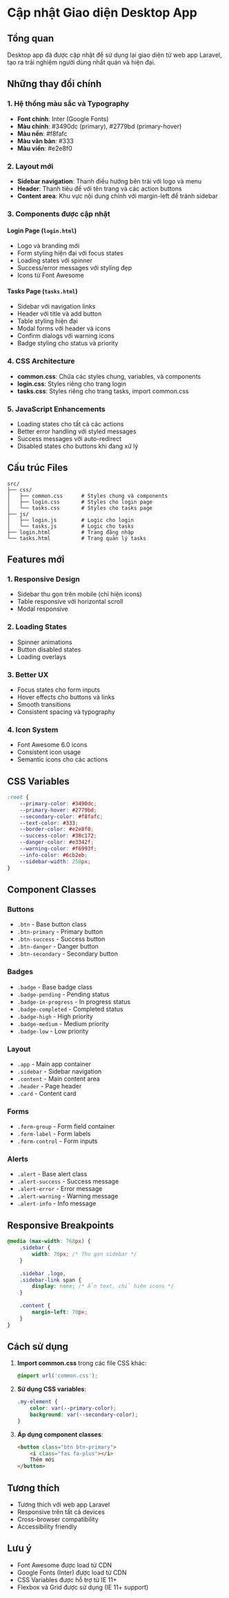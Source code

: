 # Cập nhật Giao diện Desktop App

## Tổng quan
Desktop app đã được cập nhật để sử dụng lại giao diện từ web app Laravel, tạo ra trải nghiệm người dùng nhất quán và hiện đại.

## Những thay đổi chính

### 1. Hệ thống màu sắc và Typography
- **Font chính**: Inter (Google Fonts)
- **Màu chính**: #3490dc (primary), #2779bd (primary-hover)
- **Màu nền**: #f8fafc
- **Màu văn bản**: #333
- **Màu viền**: #e2e8f0

### 2. Layout mới
- **Sidebar navigation**: Thanh điều hướng bên trái với logo và menu
- **Header**: Thanh tiêu đề với tên trang và các action buttons
- **Content area**: Khu vực nội dung chính với margin-left để tránh sidebar

### 3. Components được cập nhật

#### Login Page (`login.html`)
- Logo và branding mới
- Form styling hiện đại với focus states
- Loading states với spinner
- Success/error messages với styling đẹp
- Icons từ Font Awesome

#### Tasks Page (`tasks.html`)
- Sidebar với navigation links
- Header với title và add button
- Table styling hiện đại
- Modal forms với header và icons
- Confirm dialogs với warning icons
- Badge styling cho status và priority

### 4. CSS Architecture
- **common.css**: Chứa các styles chung, variables, và components
- **login.css**: Styles riêng cho trang login
- **tasks.css**: Styles riêng cho trang tasks, import common.css

### 5. JavaScript Enhancements
- Loading states cho tất cả các actions
- Better error handling với styled messages
- Success messages với auto-redirect
- Disabled states cho buttons khi đang xử lý

## Cấu trúc Files

```
src/
├── css/
│   ├── common.css      # Styles chung và components
│   ├── login.css       # Styles cho login page
│   └── tasks.css       # Styles cho tasks page
├── js/
│   ├── login.js        # Logic cho login
│   └── tasks.js        # Logic cho tasks
├── login.html          # Trang đăng nhập
└── tasks.html          # Trang quản lý tasks
```

## Features mới

### 1. Responsive Design
- Sidebar thu gọn trên mobile (chỉ hiện icons)
- Table responsive với horizontal scroll
- Modal responsive

### 2. Loading States
- Spinner animations
- Button disabled states
- Loading overlays

### 3. Better UX
- Focus states cho form inputs
- Hover effects cho buttons và links
- Smooth transitions
- Consistent spacing và typography

### 4. Icon System
- Font Awesome 6.0 icons
- Consistent icon usage
- Semantic icons cho các actions

## CSS Variables

```css
:root {
    --primary-color: #3490dc;
    --primary-hover: #2779bd;
    --secondary-color: #f8fafc;
    --text-color: #333;
    --border-color: #e2e8f0;
    --success-color: #38c172;
    --danger-color: #e3342f;
    --warning-color: #f6993f;
    --info-color: #6cb2eb;
    --sidebar-width: 250px;
}
```

## Component Classes

### Buttons
- `.btn` - Base button class
- `.btn-primary` - Primary button
- `.btn-success` - Success button
- `.btn-danger` - Danger button
- `.btn-secondary` - Secondary button

### Badges
- `.badge` - Base badge class
- `.badge-pending` - Pending status
- `.badge-in-progress` - In progress status
- `.badge-completed` - Completed status
- `.badge-high` - High priority
- `.badge-medium` - Medium priority
- `.badge-low` - Low priority

### Layout
- `.app` - Main app container
- `.sidebar` - Sidebar navigation
- `.content` - Main content area
- `.header` - Page header
- `.card` - Content card

### Forms
- `.form-group` - Form field container
- `.form-label` - Form labels
- `.form-control` - Form inputs

### Alerts
- `.alert` - Base alert class
- `.alert-success` - Success message
- `.alert-error` - Error message
- `.alert-warning` - Warning message
- `.alert-info` - Info message

## Responsive Breakpoints

```css
@media (max-width: 768px) {
    .sidebar {
        width: 70px; /* Thu gọn sidebar */
    }
    
    .sidebar .logo,
    .sidebar-link span {
        display: none; /* Ẩn text, chỉ hiện icons */
    }
    
    .content {
        margin-left: 70px;
    }
}
```

## Cách sử dụng

1. **Import common.css** trong các file CSS khác:
   ```css
   @import url('common.css');
   ```

2. **Sử dụng CSS variables**:
   ```css
   .my-element {
       color: var(--primary-color);
       background: var(--secondary-color);
   }
   ```

3. **Áp dụng component classes**:
   ```html
   <button class="btn btn-primary">
       <i class="fas fa-plus"></i>
       Thêm mới
   </button>
   ```

## Tương thích
- Tương thích với web app Laravel
- Responsive trên tất cả devices
- Cross-browser compatibility
- Accessibility friendly

## Lưu ý
- Font Awesome được load từ CDN
- Google Fonts (Inter) được load từ CDN
- CSS Variables được hỗ trợ từ IE 11+
- Flexbox và Grid được sử dụng (IE 11+ support)
